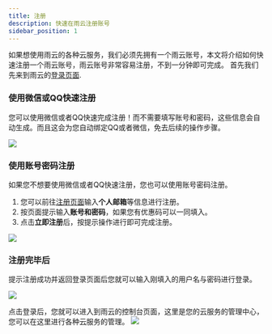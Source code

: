 ```yaml
---
title: 注册
description: 快速在雨云注册账号
sidebar_position: 1
---
```


如果想使用雨云的各种云服务，我们必须先拥有一个雨云账号，本文将介绍如何快速注册一个雨云账号，雨云账号非常容易注册，不到一分钟即可完成。
首先我们先来到雨云的[登录页面](https://app.rainyun.com/auth/login).

### 使用微信或QQ快速注册

您可以使用微信或者QQ快速完成注册！而不需要填写账号和密码，这些信息会自动生成。而且这会为您自动绑定QQ或者微信，免去后续的操作步骤。

![](https://cn-sy1.rains3.com/rainyun-assets/Pic/2023/11/img_1701313714_502f7e85bee054fafedf096c8cf9edd2)

### 使用账号密码注册
如果您不想要使用微信或者QQ快速注册，您也可以使用账号密码注册。

1. 您可以前往[注册页面][reg]输入**个人邮箱**等信息进行注册。
2. 按页面提示输入**账号和密码**，如果您有优惠码可以一同填入。
3. 点击**立即注册**后，按提示操作进行即可完成注册。

![](https://cn-sy1.rains3.com/rainyun-assets/Pic/2023/11/img_1701314220_dabf7ceae906da38446aa03a47d6d0d6)


### 注册完毕后

提示注册成功并返回登录页面后您就可以输入刚填入的用户名与密码进行登录。

![](https://cn-sy1.rains3.com/rainyun-assets/Pic/2023/11/img_1701314700_9c9bd6254f865befcbc3046d7aacffb6)

点击登录后，您就可以进入到雨云的控制台页面，这里是您的云服务的管理中心，您可以在这里进行各种云服务的管理。
![](https://cn-sy1.rains3.com/rainyun-assets/Pic/2023/11/img_1701315775_7411415e5b8789502f7ed99809f74d2e)


[reg]: https://app.rainyun.com/auth/reg
[login]: https://app.rainyun.com/auth/login
[account-settings]: https://app.rainyun.com/account/settings



